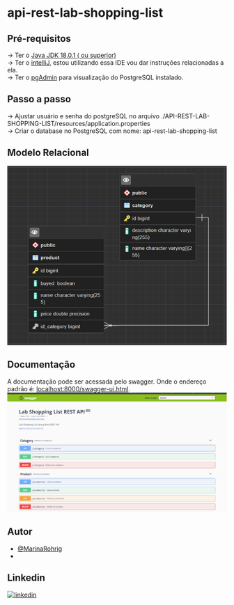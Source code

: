 # api-rest-lab-shopping-list

## Pré-requisitos
-> Ter o [Java JDK 18.0.1 ( ou superior)](https://www.oracle.com/br/java/technologies/downloads/)
<br>
-> Ter o [intelliJ](https://www.jetbrains.com/idea/download/#section=windows), estou utilizando essa IDE vou dar instruções relacionadas a ela. 
<br>
-> Ter o [pgAdmin](https://www.pgadmin.org/download/) para visualização do PostgreSQL instalado.

## Passo a passo
-> Ajustar usuário e senha do postgreSQL no arquivo ./API-REST-LAB-SHOPPING-LIST/resources/application.properties
<br>
-> Criar o database no PostgreSQL com nome: api-rest-lab-shopping-list
<br>

## Modelo Relacional
<img src="/project/Model.png" alt="Imagem do Modelo Relacional"/>

## Documentação
A documentação pode ser acessada pelo swagger. Onde o endereço padrão é: [localhost:8000/swagger-ui.html](http://localhost:8000/swagger-ui.html).
<img src="/project/Swagger.png" alt="Imagem do Swagger"/>


## Autor
- [@MarinaRohrig](https://github.com/MarinaRohrig)
- 
## Linkedin
[![linkedin](https://img.shields.io/badge/linkedin-0A66C2?style=for-the-badge&logo=linkedin&logoColor=white)](https://www.linkedin.com/marina-rohrig)


